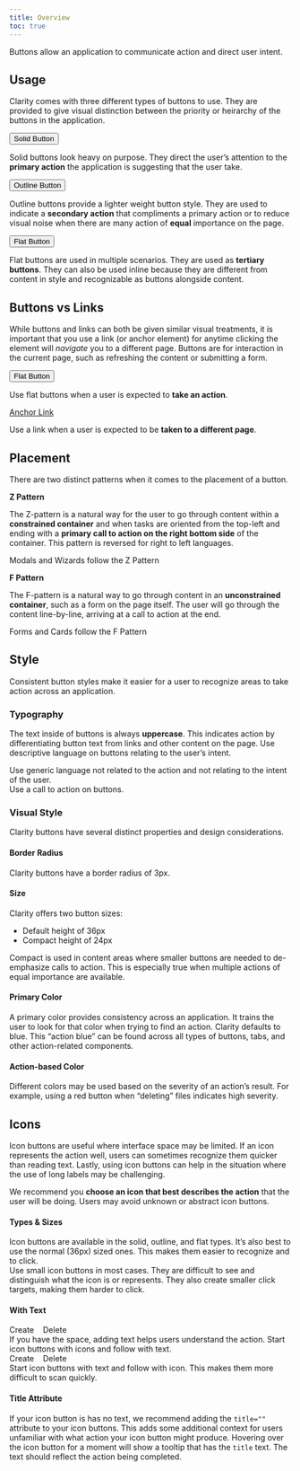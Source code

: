 ```yaml
---
title: Overview
toc: true
---
```


Buttons allow an application to communicate action and direct user intent.

## Usage

Clarity comes with three different types of buttons to use. They are provided to give visual distinction between the priority or heirarchy of the buttons in the application.

<div class="clr-row" cds-layout="m-t:md">
<div class="clr-col-sm-12 clr-col-lg-4">
<DocInset><button class="btn btn-primary">Solid Button</button></DocInset>

Solid buttons look heavy on purpose. They direct the user’s attention to the **primary action** the application is suggesting that the user take.

</div>
<div class="clr-col-sm-12 clr-col-lg-4">
<DocInset><button class="btn">Outline Button</button></DocInset>

Outline buttons provide a lighter weight button style. They are used to indicate a **secondary action** that compliments a primary action or to reduce visual noise when there are many action of **equal** importance on the page.

</div>
<div class="clr-col-sm-12 clr-col-lg-4">
<DocInset><button class="btn btn-link">Flat Button</button></DocInset>

Flat buttons are used in multiple scenarios. They are used as **tertiary buttons**. They can also be used inline because they are different from content in style and recognizable as buttons alongside content.

</div>
</div>

## Buttons vs Links

While buttons and links can both be given similar visual treatments, it is important that you use a link (or anchor element) for anytime clicking the element will _navigate_ you to a different page. Buttons are for interaction in the current page, such as refreshing the content or submitting a form.

<div class="clr-row" cds-layout="m-t:md">
<div class="clr-col-sm-12 clr-col-lg-6">
<DocInset><button class="btn btn-link">Flat Button</button></DocInset>

Use flat buttons when a user is expected to **take an action**.

</div>

<div class="clr-col-sm-12 clr-col-lg-6">
<DocInset><a href="javascript://" class="btn btn-link">Anchor Link</a></DocInset>

Use a link when a user is expected to be **taken to a different page**.

</div>
</div>

## Placement

There are two distinct patterns when it comes to the placement of a button.

<div class="clr-row" cds-layout="m-t:md">
<div class="clr-col-sm-12 clr-col-lg-6">
<DocInset height="300">
<ClrImage title="Z Pattern illustration" src="/images/components/button/z_pattern.svg" />
</DocInset>

**Z Pattern**

The Z-pattern is a natural way for the user to go through content within a **constrained container** and when tasks are oriented from the top-left and ending with a **primary call to action on the right bottom side** of the container. This pattern is reversed for right to left languages.

<cds-icon shape="bookmark" size="24"></cds-icon> Modals and Wizards follow the Z Pattern

</div>

<div class="clr-col-sm-12 clr-col-lg-6">
<DocInset height="300">
<ClrImage title="F Pattern illustration" src="/images/components/button/f_pattern.svg" />
</DocInset>

**F Pattern**

The F-pattern is a natural way to go through content in an **unconstrained container**, such as a form on the page itself. The user will go through the content line-by-line, arriving at a call to action at the end.

<cds-icon shape="bookmark" size="24"></cds-icon> Forms and Cards follow the F Pattern

</div>
</div>

## Style

Consistent button styles make it easier for a user to recognize areas to take action across an application.

### Typography

The text inside of buttons is always **uppercase**. This indicates action by differentiating button text from links and other content on the page. Use descriptive language on buttons relating to the user’s intent.

<div class="clr-row">

<div class="clr-col-sm-12 clr-col-lg-6 doc-dont">
<ClrImage class="doc-example" title="Typography Don't Example" src="/images/components/button/typography_dont.svg" align="center" />
Use generic language not related to the action and not relating to the intent of the user.
</div>

<div class="clr-col-sm-12 clr-col-lg-6 doc-do">
<ClrImage class="doc-example" title="Typography Do Example" src="/images/components/button/typography_do.svg" align="center" />
Use a call to action on buttons.
</div>

</div>

### Visual Style

Clarity buttons have several distinct properties and design considerations.

#### Border Radius

Clarity buttons have a border radius of 3px.

<div class="clr-row" cds-layout="m-t:md">
<div class="clr-col-sm-12 clr-col-lg-6">

#### Size

Clarity offers two button sizes:

- Default height of 36px
- Compact height of 24px

Compact is used in content areas where smaller buttons are needed to de-emphasize calls to action. This is especially true when multiple actions of equal importance are available.

</div>
<div class="clr-col-sm-12 clr-col-lg-6">

<ClrImage cds-layout="m-t@lg:xl p-t@lg:lg" title="Visualization of button sizes" src="/images/components/button/button_sizes.png" />

</div>

</div>

#### Primary Color

A primary color provides consistency across an application. It trains the user to look for that color when trying to find an action. Clarity defaults to blue. This “action blue” can be found across all types of buttons, tabs, and other action-related components.

<div class="clr-row" cds-layout="m-t:md">
<div class="clr-col-sm-12 clr-col-lg-6">

#### Action-based Color

Different colors may be used based on the severity of an action’s result. For example, using a red button when “deleting” files indicates high severity.

</div>
<div class="clr-col-sm-12 clr-col-lg-6">
<ClrImage cds-layout="m-t@lg:xl p-t@lg:lg" title="Visualization of button colors" src="/images/components/button/action_colors.png" />
</div>
</div>

## Icons

Icon buttons are useful where interface space may be limited. If an icon represents the action well, users can sometimes recognize them quicker than reading text. Lastly, using icon buttons can help in the situation where the use of long labels may be challenging.

We recommend you **choose an icon that best describes the action** that the user will be doing. Users may avoid unknown or abstract icon buttons.

#### Types & Sizes

<div class="clr-row">

<div class="clr-col-sm-12 clr-col-lg-6 doc-do">
<div class="doc-example">
<cds-button size="icon" style="margin-right: 12px"><cds-icon shape="check"></cds-icon></cds-button>
<cds-button size="icon" action="outline" style="margin-right: 12px"><cds-icon shape="folder"></cds-icon></cds-button>
<cds-button size="icon" action="flat"><cds-icon shape="cog"></cds-icon></cds-button>
</div>
Icon buttons are available in the solid, outline, and flat types. It’s also best to use the normal (36px) sized ones. This makes them easier to recognize and to click.
</div>

<div class="clr-col-sm-12 clr-col-lg-6 doc-dont">
<div class="doc-example">
<cds-button size="sm" style="margin-right: 12px"><cds-icon shape="check"></cds-icon></cds-button>
<cds-button size="sm" action="outline" style="margin-right: 12px"><cds-icon shape="folder"></cds-icon></cds-button>
<cds-button size="sm" action="flat"><cds-icon shape="cog"></cds-icon></cds-button>
</div>
Use small icon buttons in most cases. They are difficult to see and distinguish what the icon is or represents. They also create smaller click targets, making them harder to click.
</div>

</div>

#### With Text

<div class="clr-row">
<div class="clr-col-sm-12 clr-col-lg-6 doc-do">
<div class="doc-example">
<cds-button size="icon" style="margin-right: 12px"><cds-icon shape="check"></cds-icon> Create</cds-button>
<cds-button size="icon" status="danger"><cds-icon shape="times"></cds-icon> Delete</cds-button>
</div>
If you have the space, adding text helps users understand the action. Start icon buttons with icons and follow with text.
</div>

<div class="clr-col-sm-12 clr-col-lg-6 doc-dont">
<div class="doc-example">
<cds-button size="icon" style="margin-right: 12px">Create <cds-icon shape="check"></cds-icon></cds-button>
<cds-button size="icon" status="danger">Delete <cds-icon shape="times"></cds-icon></cds-button>
</div>
Start icon buttons with text and follow with icon. This makes them more difficult to scan quickly.
</div>
</div>

<div class="clr-row" cds-layout="m-t:md">
<div class="clr-col-sm-12 clr-col-lg-6">

#### Title Attribute

If your icon button is has no text, we recommend adding the `title=""` attribute to your icon buttons. This adds some additional context for users unfamiliar with what action your icon button might produce. Hovering over the icon button for a moment will show a tooltip that has the `title` text. The text should reflect the action being completed.

</div>
<div class="clr-col-sm-12 clr-col-lg-6">

<ClrImage cds-layout="m-t@lg:xl p-t@lg:lg" title="Visualization of button title attributes" src="/images/components/button/icon-button-title-attribute.png" />

</div>
</div>
